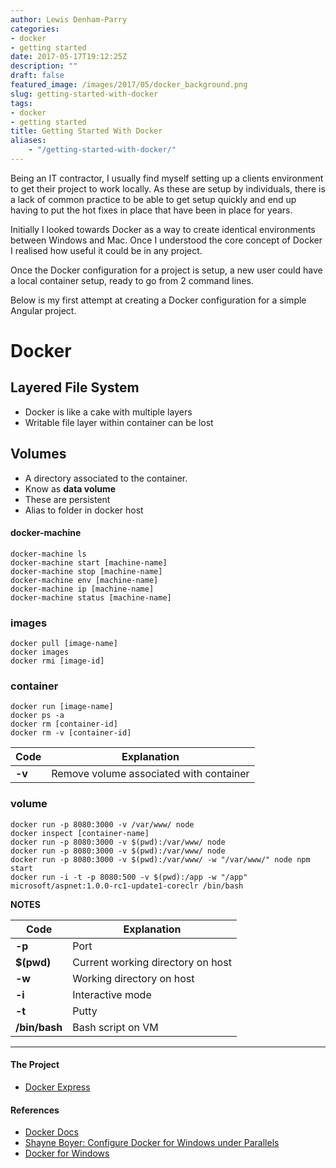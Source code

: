 ```yaml
---
author: Lewis Denham-Parry
categories:
- docker
- getting started
date: 2017-05-17T19:12:25Z
description: ""
draft: false
featured_image: /images/2017/05/docker_background.png
slug: getting-started-with-docker
tags:
- docker
- getting started
title: Getting Started With Docker
aliases:
    - "/getting-started-with-docker/"
---
```


Being an IT contractor, I usually find myself setting up a clients environment to get their project to work locally.  As these are setup by individuals, there is a lack of common practice to be able to get setup quickly and end up having to put the hot fixes in place that have been in place for years.

Initially I looked towards Docker as a way to create identical environments between Windows and Mac.  Once I understood the core concept of Docker I realised how useful it could be in any project.

Once the Docker configuration for a project is setup, a new user could have a local container setup, ready to go from 2 command lines.

Below is my first attempt at creating a Docker configuration for a simple Angular project.

# Docker

## Layered File System

* Docker is like a cake with multiple layers
* Writable file layer within container can be lost

## Volumes

* A directory associated to the container.
* Know as **data volume**
* These are persistent
* Alias to folder in docker host

#### docker-machine

```terminal
docker-machine ls
docker-machine start [machine-name]
docker-machine stop [machine-name]
docker-machine env [machine-name]
docker-machine ip [machine-name]
docker-machine status [machine-name]
```

### images

```terminal
docker pull [image-name]
docker images
docker rmi [image-id]
```

### container

```terminal
docker run [image-name]
docker ps -a
docker rm [container-id]
docker rm -v [container-id]
```

<table>
<thead>
<tr>
<th>Code</th>
<th>Explanation</th>
</tr>
</thead>
<tbody>
<tr>
<td><strong>-v</strong></td>
<td>Remove volume associated with container</td>
</tr>
</tbody>
</table>

### volume

```terminal
docker run -p 8080:3000 -v /var/www/ node
docker inspect [container-name]
docker run -p 8080:3000 -v $(pwd):/var/www/ node
docker run -p 8080:3000 -v $(pwd):/var/www/ node
docker run -p 8080:3000 -v $(pwd):/var/www/ -w "/var/www/" node npm start
docker run -i -t -p 8080:500 -v $(pwd):/app -w "/app" microsoft/aspnet:1.0.0-rc1-update1-coreclr /bin/bash
```

**NOTES**

<table>
<thead>
<tr>
<th>Code</th>
<th>Explanation</th>
</tr>
</thead>
<tbody>
<tr>
<td><strong>-p</strong></td>
<td>Port</td>
</tr>
<tr>
<td><strong>$(pwd)</strong></td>
<td>Current working directory on host</td>
</tr>
<tr>
<td><strong>-w</strong></td>
<td>Working directory on host</td>
</tr>
<tr>
<td><strong>-i</strong></td>
<td>Interactive mode</td>
</tr>
<tr>
<td><strong>-t</strong></td>
<td>Putty</td>
</tr>
<tr>
<td><strong>/bin/bash</strong></td>
<td>Bash script on VM</td>
</tr>
</tbody>
</table>

___

#### The Project
* [Docker Express](https://github.com/denhamparry/docker-express)

#### References
* [Docker Docs](https://docs.docker.com/)
* [Shayne Boyer: Configure Docker for Windows under Parallels](//tattoocoder.com/configure-docker-for-windows-under-parallels/)
* [Docker for Windows](https://docs.docker.com/docker-for-windows/#docker-settings)
